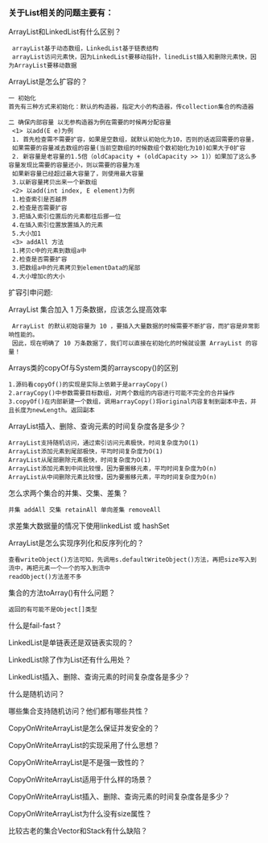 ### 关于List相关的问题主要有：
    
ArrayList和LinkedList有什么区别？

     arrayList基于动态数组，LinkedList基于链表结构
     arrayList访问元素快，因为LinkedList要移动指针，linedList插入和删除元素快，因为ArrayList要移动数据
    
ArrayList是怎么扩容的？
    
    一 初始化
    首先有三种方式来初始化：默认的构造器，指定大小的构造器，传collection集合的构造器
                      
    二 确保内部容量 以无参构造器为例在需要的时候再分配容量
     <1> 以add(E e)为例
     1. 首先检查需不需要扩容，如果是空数组，就默认初始化为10，否则的话返回需要的容量，
     如果需要的容量减去数组的容量(当前空数组的时候数组个数初始化为10)如果大于0扩容
     2. 新容量是老容量的1.5倍（oldCapacity + (oldCapacity >> 1)）如果加了这么多容量发现比需要的容量还小，则以需要的容量为准
     如果新容量已经超过最大容量了，则使用最大容量
     3.以新容量拷贝出来一个新数组
     <2> 以add(int index, E element)为例
     1.检查索引是否越界
     2.检查是否需要扩容
     3.把插入索引位置后的元素都往后挪一位
     4.在插入索引位置放置插入的元素
     5.大小加1
     <3> addAll 方法
     1.拷贝c中的元素到数组a中
     2.检查是否需要扩容
     3.把数组a中的元素拷贝到elementData的尾部
     4.大小增加c的大小

扩容引申问题:

ArrayList 集合加入 1 万条数据，应该怎么提高效率
        
     ArrayList 的默认初始容量为 10 ，要插入大量数据的时候需要不断扩容，而扩容是非常影响性能的。
     因此，现在明确了 10 万条数据了，我们可以直接在初始化的时候就设置 ArrayList 的容量！
 
Arrays类的copyOf与System类的arrayscopy()的区别
    
    1.源码看copyOf()的实现是实际上依赖于是arrayCopy()
    2.arrayCopy()中参数需要目标数组，对两个数组的内容进行可能不完全的合并操作
    3.copyOf()在内部新建一个数组，调用arrayCopy()将original内容复制到副本中去，并且长度为newLength。返回副本    
    
ArrayList插入、删除、查询元素的时间复杂度各是多少？
    
    ArrayList支持随机访问，通过索引访问元素极快，时间复杂度为O(1)
    ArrayList添加元素到尾部极快，平均时间复杂度为O(1)
    ArrayList从尾部删除元素极快，时间复杂度为O(1)
    ArrayList添加元素到中间比较慢，因为要搬移元素，平均时间复杂度为O(n)
    ArrayList从中间删除元素比较慢，因为要搬移元素，平均时间复杂度为O(n)
    
怎么求两个集合的并集、交集、差集？
    
    并集 addAll 交集 retainAll 单向差集 removeAll
    
求差集大数据量的情况下使用linkedList 或 hashSet
    
ArrayList是怎么实现序列化和反序列化的？

    查看writeObject()方法可知，先调用s.defaultWriteObject()方法，再把size写入到流中，再把元素一个一个的写入到流中
    readObject()方法差不多
    
集合的方法toArray()有什么问题？
    
    返回的有可能不是Object[]类型
    
什么是fail-fast？
    
LinkedList是单链表还是双链表实现的？
    
LinkedList除了作为List还有什么用处？
    
LinkedList插入、删除、查询元素的时间复杂度各是多少？
    
什么是随机访问？
    
哪些集合支持随机访问？他们都有哪些共性？
    
CopyOnWriteArrayList是怎么保证并发安全的？
    
CopyOnWriteArrayList的实现采用了什么思想？
    
CopyOnWriteArrayList是不是强一致性的？
    
CopyOnWriteArrayList适用于什么样的场景？
    
CopyOnWriteArrayList插入、删除、查询元素的时间复杂度各是多少？
    
CopyOnWriteArrayList为什么没有size属性？
    
比较古老的集合Vector和Stack有什么缺陷？
